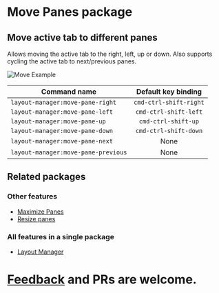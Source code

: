 # Move Panes package

## Move active tab to different panes

Allows moving the active tab to the right, left, up or down. Also supports
cycling the active tab to next/previous panes.

![Move Example](https://raw.githubusercontent.com/santip/layout-manager/master/examples/move-panes.gif)

| Command name                        | Default key binding    |
| ----------------------------------- |:----------------------:|
| `layout-manager:move-pane-right`    | `cmd-ctrl-shift-right` |
| `layout-manager:move-pane-left`     | `cmd-ctrl-shift-left`  |
| `layout-manager:move-pane-up`       | `cmd-ctrl-shift-up`    |
| `layout-manager:move-pane-down`     | `cmd-ctrl-shift-down`  |
| `layout-manager:move-pane-next`     | None                   |
| `layout-manager:move-pane-previous` | None                   |

## Related packages

### Other features
- [Maximize Panes](https://atom.io/packages/maximize-panes)
- [Resize panes](https://atom.io/packages/resize-panes)

### All features in a single package
- [Layout Manager](https://atom.io/packages/layout-manager)


# [Feedback](https://github.com/santip/resize-panes/issues) and PRs are welcome.
